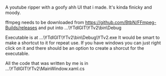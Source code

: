 A youtube ripper with a goofy ahh UI that i made. It's kinda finicky and moody.

ffmpeg needs to be downloaded from 
https://github.com/BtbN/FFmpeg-Builds/releases 
and put into ...\YTdlGIT\YTv2\bin\Debug

Executable is at ...\YTdlGIT\YTv2\bin\Debug\YTv2.exe
It would be smart to make a shortcut to it for repeat use. If you have windows you can just right click on it and there should be an option to create a shorcut for the executable.

All the code that was written by me is in ...\YTdlGIT\YTv2\MainWindow.xaml.cs
